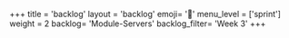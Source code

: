 +++
title = 'backlog'
layout = 'backlog'
emoji= '📝'
menu_level = ['sprint']
weight = 2
backlog= 'Module-Servers'
backlog_filter= 'Week 3'
+++
